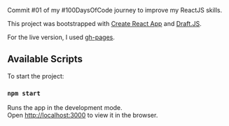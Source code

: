 Commit #01 of my #100DaysOfCode journey to improve my ReactJS skills.<br />

This project was bootstrapped with [Create React App](https://github.com/facebook/create-react-app) and [Draft.JS](https://github.com/facebook/draft-js). <br />

For the live version, I used [gh-pages](https://pages.github.com/).<br />

## Available Scripts

To start the project:

### `npm start`

Runs the app in the development mode.<br />
Open [http://localhost:3000](http://localhost:3000) to view it in the browser.


